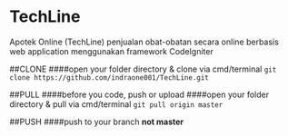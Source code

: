 # TechLine
Apotek Online (TechLine) 
penjualan obat-obatan secara online berbasis web application menggunakan framework CodeIgniter

##CLONE
####open your folder directory & clone via cmd/terminal
`git clone https://github.com/indraone001/TechLine.git`

##PULL
####before you code, push or upload
####open your folder directory & pull via cmd/terminal
`git pull origin master`

##PUSH
####push to your branch **not master**
